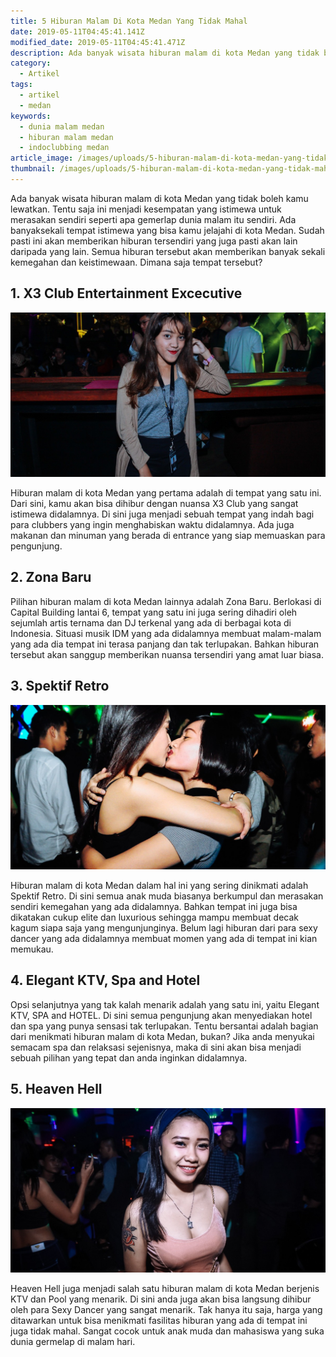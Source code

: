 ```yaml
---
title: 5 Hiburan Malam Di Kota Medan Yang Tidak Mahal
date: 2019-05-11T04:45:41.141Z
modified_date: 2019-05-11T04:45:41.471Z
description: Ada banyak wisata hiburan malam di kota Medan yang tidak boleh kamu lewatkan. Tentu saja ini menjadi kesempatan yang istimewa.
category:
  - Artikel
tags:
  - artikel
  - medan
keywords:
  - dunia malam medan
  - hiburan malam medan
  - indoclubbing medan
article_image: /images/uploads/5-hiburan-malam-di-kota-medan-yang-tidak-mahal-1.jpg
thumbnail: /images/uploads/5-hiburan-malam-di-kota-medan-yang-tidak-mahal-3-030.jpg
---
```

Ada banyak wisata hiburan malam di kota Medan yang tidak boleh kamu lewatkan. Tentu saja ini menjadi kesempatan yang istimewa untuk merasakan sendiri seperti apa gemerlap dunia malam itu sendiri. Ada banyaksekali tempat istimewa yang bisa kamu jelajahi di kota Medan. Sudah pasti ini akan memberikan hiburan tersendiri yang juga pasti akan lain daripada yang lain. Semua hiburan tersebut akan memberikan banyak sekali kemegahan dan keistimewaan. Dimana saja tempat tersebut?



## 1. X3 Club Entertainment Excecutive

![5 Hiburan Malam Di Kota Medan Yang Tidak Mahal](/images/uploads/5-hiburan-malam-di-kota-medan-yang-tidak-mahal-3.jpg)

Hiburan malam di kota Medan yang pertama adalah di tempat yang satu ini. Dari sini, kamu akan bisa dihibur dengan nuansa X3 Club yang sangat istimewa didalamnya. Di sini juga menjadi sebuah tempat yang indah bagi para clubbers yang ingin menghabiskan waktu didalamnya. Ada juga makanan dan minuman yang berada di entrance yang siap memuaskan para pengunjung.



## 2. Zona Baru

Pilihan hiburan malam di kota Medan lainnya adalah Zona Baru. Berlokasi di Capital Building lantai 6, tempat yang satu ini juga sering dihadiri oleh sejumlah artis ternama dan DJ terkenal yang ada di berbagai kota di Indonesia. Situasi musik IDM yang ada didalamnya membuat malam-malam yang ada dia tempat ini terasa panjang dan tak terlupakan. Bahkan hiburan tersebut akan sanggup memberikan nuansa tersendiri yang amat luar biasa.



## 3. Spektif Retro

![5 Hiburan Malam Di Kota Medan Yang Tidak Mahal](/images/uploads/5-hiburan-malam-di-kota-medan-yang-tidak-mahal-2.jpg)

Hiburan malam di kota Medan dalam hal ini yang sering dinikmati adalah Spektif Retro. Di sini semua anak muda biasanya berkumpul dan merasakan sendiri kemegahan yang ada didalamnya. Bahkan tempat ini juga bisa dikatakan cukup elite dan luxurious sehingga mampu membuat decak kagum siapa saja yang mengunjunginya. Belum lagi hiburan dari para sexy dancer yang ada didalamnya membuat momen yang ada di tempat ini kian memukau.



## 4. Elegant KTV, Spa and Hotel

Opsi selanjutnya yang tak kalah menarik adalah yang satu ini, yaitu Elegant KTV, SPA and HOTEL. Di sini semua pengunjung akan menyediakan hotel dan spa yang punya sensasi tak terlupakan. Tentu bersantai adalah bagian dari menikmati hiburan malam di kota Medan, bukan? Jika anda menyukai semacam spa dan relaksasi sejenisnya, maka di sini akan bisa menjadi sebuah pilihan yang tepat dan anda inginkan didalamnya.



## 5. Heaven Hell

![5 Hiburan Malam Di Kota Medan Yang Tidak Mahal](/images/uploads/5-hiburan-malam-di-kota-medan-yang-tidak-mahal-1.jpg)

Heaven Hell juga menjadi salah satu hiburan malam di kota Medan berjenis KTV dan Pool yang menarik. Di sini anda juga akan bisa langsung dihibur oleh para Sexy Dancer yang sangat menarik. Tak hanya itu saja, harga yang ditawarkan untuk bisa menikmati fasilitas hiburan yang ada di tempat ini juga tidak mahal. Sangat cocok untuk anak muda dan mahasiswa yang suka dunia germelap di malam hari.
